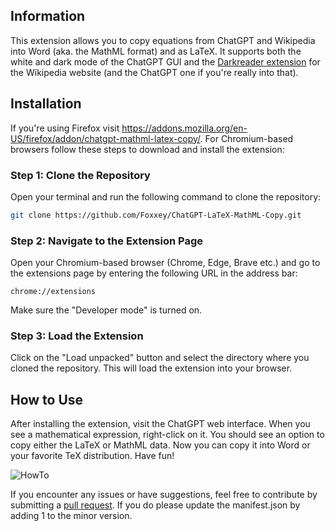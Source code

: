 ## Information

This extension allows you to copy equations from ChatGPT and Wikipedia into Word (aka. the MathML format) and as LaTeX. It supports both the white and dark mode of the ChatGPT GUI and the [Darkreader extension](https://chromewebstore.google.com/detail/dark-reader/eimadpbcbfnmbkopoojfekhnkhdbieeh) for the Wikipedia website (and the ChatGPT one if you're really into that).

## Installation

If you're using Firefox visit https://addons.mozilla.org/en-US/firefox/addon/chatgpt-mathml-latex-copy/.
For Chromium-based browsers follow these steps to download and install the extension:

### Step 1: Clone the Repository

Open your terminal and run the following command to clone the repository:

```bash
git clone https://github.com/Foxxey/ChatGPT-LaTeX-MathML-Copy.git
```

### Step 2: Navigate to the Extension Page

Open your Chromium-based browser (Chrome, Edge, Brave etc.) and go to the extensions page by entering the following URL in the address bar:

```url
chrome://extensions
```

Make sure the "Developer mode" is turned on.

### Step 3: Load the Extension

Click on the "Load unpacked" button and select the directory where you cloned the repository. This will load the extension into your browser.

## How to Use

After installing the extension, visit the ChatGPT web interface. When you see a mathematical expression, right-click on it. You should see an option to copy either the LaTeX or MathML data. Now you can copy it into Word or your favorite TeX distribution. Have fun!

![HowTo](https://github.com/Foxxey/ChatGPT-LaTeX-MathML-Copy/assets/66215329/c8d12d4a-d050-41e8-aa6a-8288148861be)

If you encounter any issues or have suggestions, feel free to contribute by submitting a [pull request](https://github.com/Foxxey/Karteikarte.com-Import-Script/pulls). If you do please update the manifest.json by adding 1 to the minor version.
